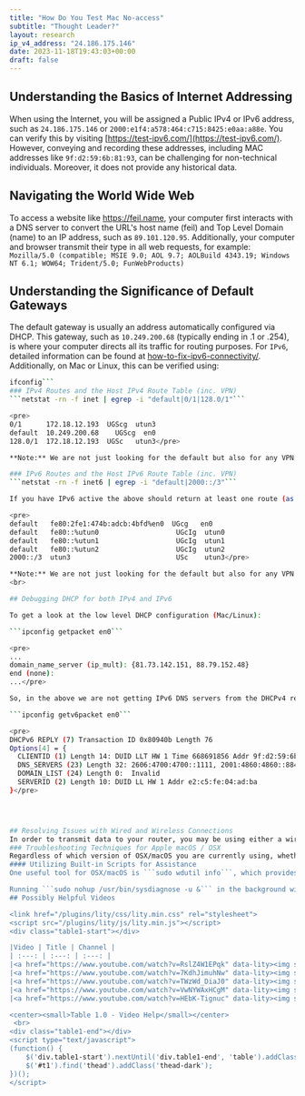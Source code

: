 ```yaml
---
title: "How Do You Test Mac No-access"
subtitle: "Thought Leader?"
layout: research
ip_v4_address: "24.186.175.146"
date: 2023-11-18T19:43:03+00:00
draft: false
---
```


## Understanding the Basics of Internet Addressing

When using the Internet, you will be assigned a Public IPv4 or IPv6 address, such as ```24.186.175.146``` or ```2000:e1f4:a578:464:c715:8425:e0aa:a88e```. You can verify this by visiting [https://test-ipv6.com/](https://test-ipv6.com/). However, conveying and recording these addresses, including MAC addresses like ```9f:d2:59:6b:81:93```, can be challenging for non-technical individuals. Moreover, it does not provide any historical data.
## Navigating the World Wide Web

To access a website like https://feil.name, your computer first interacts with a DNS server to convert the URL's host name (feil) and Top Level Domain (name) to an IP address, such as ```89.101.120.95```. Additionally, your computer and browser transmit their type in all web requests, for example:  
```Mozilla/5.0 (compatible; MSIE 9.0; AOL 9.7; AOLBuild 4343.19; Windows NT 6.1; WOW64; Trident/5.0; FunWebProducts)```
## Understanding the Significance of Default Gateways

The default gateway is usually an address automatically configured via DHCP. This gateway, such as ```10.249.200.68``` (typically ending in .1 or .254), is where your computer directs all its traffic for routing purposes. For ```IPv6```, detailed information can be found at [how-to-fix-ipv6-connectivity/](/blog/how-to-fix-ipv6-connectivity/). Additionally, on Mac or Linux, this can be verified using:
```bash
ifconfig```
### IPv4 Routes and the Host IPv4 Route Table (inc. VPN)
```netstat -rn -f inet | egrep -i "default|0/1|128.0/1"```

<pre>
0/1      172.18.12.193  UGScg  utun3
default  10.249.200.68    UGScg  en0
128.0/1  172.18.12.193  UGSc   utun3</pre>

**Note:** We are not just looking for the default but also for any VPN that overrides the public v4 address space.

### IPv6 Routes and the Host IPv6 Route Table (inc. VPN)
```netstat -rn -f inet6 | egrep -i "default|2000::/3"```

If you have IPv6 active the above should return at least one route (as per below) via a known interface such as "_en0_ " on a Mac. 

<pre>
default   fe80:2fe1:474b:adcb:4bfd%en0  UGcg   en0
default   fe80::%utun0                   UGcIg  utun0
default   fe80::%utun1                   UGcIg  utun1
default   fe80::%utun2                   UGcIg  utun2
2000::/3  utun3                          USc    utun3</pre>

**Note:** We are not just looking for the default but also for any VPN that overrides the public v6 address space.
<br>

## Debugging DHCP for both IPv4 and IPv6

To get a look at the low level DHCP configuration (Mac/Linux): 

```ipconfig getpacket en0```

<pre>
...
domain_name_server (ip_mult): {81.73.142.151, 88.79.152.48}
end (none):
...</pre>

So, in the above we are not getting IPv6 DNS servers from the DHCPv4 reply but...

```ipconfig getv6packet en0```

<pre>
DHCPv6 REPLY (7) Transaction ID 0x80940b Length 76
Options[4] = {
  CLIENTID (1) Length 14: DUID LLT HW 1 Time 668691856 Addr 9f:d2:59:6b:81:93
  DNS_SERVERS (23) Length 32: 2606:4700:4700::1111, 2001:4860:4860::8844
  DOMAIN_LIST (24) Length 0:  Invalid
  SERVERID (2) Length 10: DUID LL HW 1 Addr e2:c5:fe:04:ad:ba
}</pre>




## Resolving Issues with Wired and Wireless Connections
In order to transmit data to your router, you may be using either a wired or wireless (Wi-Fi) medium at the physical and data layer.
### Troubleshooting Techniques for Apple macOS / OSX
Regardless of which version of OSX/macOS you are currently using, whether it's ```10.12.6```, ```11.3.8```, or ```12.3.5```, there are various tools available for troubleshooting. However, these manual actions and scripts do not provide a series of correlated values over time, which is where automated remote troubleshooting becomes essential, especially for teams that adopt remote work and Work From Anywhere (WFA).
#### Utilizing Built-in Scripts for Assistance
One useful tool for OSX/macOS is ```sudo wdutil info```, which provides a dump of current wireless settings to the CLI, and can be configured to generate specific logs for troubleshooting. Additionally, the ```sysdiagnose``` tool can be utilized to generate a wide range of logs, although many are only relevant at a specific point in time in relation to wireless, similar to wdutil.

Running ```sudo nohup /usr/bin/sysdiagnose -u &``` in the background will write logs to ```/var/tmp/<blah>.tar.gz```. If you prefer to run it *interactively*, you can execute ```sudo /usr/bin/sysdiagnose```, which will display a privacy warning. If not run in the background, it should open Finder in the correct location, or you can navigate to ```/var/tmp``` using Finder. Keep in mind that the file sizes are approximately 300MB.
## Possibly Helpful Videos

<link href="/plugins/lity/css/lity.min.css" rel="stylesheet">
<script src="/plugins/lity/js/lity.min.js"></script>
<div class="table1-start"></div>

|Video | Title | Channel |
| :---: | :---: | :---: |
|<a href="https://www.youtube.com/watch?v=RslZ4W1EPqk" data-lity><img src="https://i.ytimg.com/vi/RslZ4W1EPqk/default.jpg" class="img-fluid"></a>|<a href="https://www.youtube.com/watch?v=RslZ4W1EPqk" data-lity>Spotlight on Spotlight - Hands-On Mac 7</a>|<a target="_blank" href="https://www.youtube.com/channel/UCg43DP8MdHVcl4rFK_delBg" >Hands-On Mac</a>|
|<a href="https://www.youtube.com/watch?v=7KdhJimuhNw" data-lity><img src="https://i.ytimg.com/vi/7KdhJimuhNw/default.jpg" class="img-fluid"></a>|<a href="https://www.youtube.com/watch?v=7KdhJimuhNw" data-lity>Securing macOS Big Sur</a>|<a target="_blank" href="https://www.youtube.com/channel/UCg43DP8MdHVcl4rFK_delBg" >Hands-On Mac</a>|
|<a href="https://www.youtube.com/watch?v=TWzWd_DiaJ0" data-lity><img src="https://i.ytimg.com/vi/TWzWd_DiaJ0/default.jpg" class="img-fluid"></a>|<a href="https://www.youtube.com/watch?v=TWzWd_DiaJ0" data-lity>Mac Activity Monitor - How to Troubleshoot Your Mac</a>|<a target="_blank" href="https://www.youtube.com/channel/UCg43DP8MdHVcl4rFK_delBg" >Hands-On Mac</a>|
|<a href="https://www.youtube.com/watch?v=VwNYWAxHCgM" data-lity><img src="https://i.ytimg.com/vi/VwNYWAxHCgM/default.jpg" class="img-fluid"></a>|<a href="https://www.youtube.com/watch?v=VwNYWAxHCgM" data-lity>Secret Mac Boot Commands - Mac Boot Key Combinations</a>|<a target="_blank" href="https://www.youtube.com/channel/UCg43DP8MdHVcl4rFK_delBg" >Hands-On Mac</a>|
|<a href="https://www.youtube.com/watch?v=HEbK-Tignuc" data-lity><img src="https://i.ytimg.com/vi/HEbK-Tignuc/default.jpg" class="img-fluid"></a>|<a href="https://www.youtube.com/watch?v=HEbK-Tignuc" data-lity>On the Road to Big Sur 2 - Compatibility</a>|<a target="_blank" href="https://www.youtube.com/channel/UCg43DP8MdHVcl4rFK_delBg" >Hands-On Mac</a>|

<center><small>Table 1.0 - Video Help</small></center>
 <br>
<div class="table1-end"></div>
<script type="text/javascript">
(function() {
    $('div.table1-start').nextUntil('div.table1-end', 'table').addClass('table thead-dark table-striped table-responsive rounded').attr('id', 't1');
    $('#t1').find('thead').addClass('thead-dark');
})();
</script>
